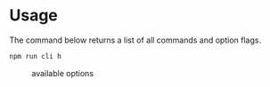 # Usage

The command below returns a list of all commands and option flags.

```bash
npm run cli h
```

<figure><img src="https://files.gitbook.com/v0/b/gitbook-x-prod.appspot.com/o/spaces%2FzQlpIJEeu8x5yl0OLuXn%2Fuploads%2FBCFAxxcCjwVPJfiKOOt1%2FScreenshot%202023-09-27%20at%2023.55.43.png?alt=media&token=76114c63-da9c-4d34-afdb-97b6bafca9d9" alt=""><figcaption>available options</figcaption></figure>
